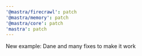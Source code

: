 ```yaml
---
'@mastra/firecrawl': patch
'@mastra/memory': patch
'@mastra/core': patch
'mastra': patch
---
```


New example: Dane and many fixes to make it work
